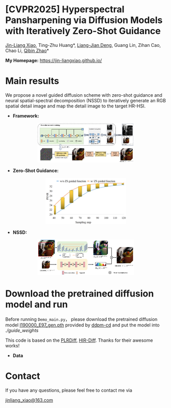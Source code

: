 # [CVPR2025] Hyperspectral Pansharpening via Diffusion Models with Iteratively Zero-Shot Guidance
[Jin-Liang Xiao](https://jin-liangxiao.github.io/), Ting-Zhu Huang*, [Liang-Jian Deng](https://liangjiandeng.github.io/), Guang Lin, Zihan Cao, Chao Li, [Qibin Zhao](https://qibinzhao.github.io/)*


**My Homepage:** https://jin-liangxiao.github.io/

# Main results
We propose a novel guided diffusion scheme with zero-shot guidance and neural spatial-spectral decomposition (NSSD) to iteratively generate an RGB spatial detail image and map the detail image to the target HR-HSI.
- **Framework:**

<div align="center">
<img src=https://github.com/Jin-liangXiao/Jin-liangXiao.github.io/blob/main/assets/img/cvpr_1.png width=60% alt="ipi1"> 
</div>

- **Zero-Shot Guidance:**

<div align="center">
<img src=https://github.com/Jin-liangXiao/Jin-liangXiao.github.io/blob/main/assets/img/cvpr_3.png width=50% alt="ipi2"> 
</div>

- **NSSD:**

<div align="center">
<img src=https://github.com/Jin-liangXiao/Jin-liangXiao.github.io/blob/main/assets/img/cvpr_2.png width=60% alt="ipi2"> 
</div>

# Download the pretrained diffusion model and run
Before running ``Demo_main.py``， please download the pretrained diffusion model [I190000_E97_gen.pth](https://www.dropbox.com/sh/z6k5ixlhkpwgzt5/AAApBOGEUhHa4qZon0MxUfmua?dl=0) provided by [ddpm-cd](https://github.com/wgcban/ddpm-cd) and put the model into *./guide_weights*

This code is based on the [PLRDiff](https://github.com/earth-insights/PLRDiff), [HIR-Diff](https://github.com/LiPang/HIRDiff). Thanks for their awesome works!

- **Data**


# Contact
If you have any questions, please feel free to contact me via <p>jinliang_xiao@163.com<p>
